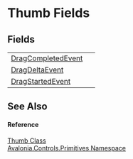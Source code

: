 # Thumb Fields




## Fields
<table>
<tr>
<td><a href="F_Avalonia_Controls_Primitives_Thumb_DragCompletedEvent">DragCompletedEvent</a></td>
<td> </td>
</tr>
<tr>
<td><a href="F_Avalonia_Controls_Primitives_Thumb_DragDeltaEvent">DragDeltaEvent</a></td>
<td> </td>
</tr>
<tr>
<td><a href="F_Avalonia_Controls_Primitives_Thumb_DragStartedEvent">DragStartedEvent</a></td>
<td> </td>
</tr>
</table>

## See Also


#### Reference
<a href="T_Avalonia_Controls_Primitives_Thumb">Thumb Class</a>  
<a href="N_Avalonia_Controls_Primitives">Avalonia.Controls.Primitives Namespace</a>  

